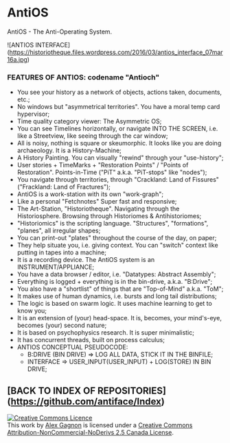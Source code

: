 # AntiOS
AntiOS - The Anti-Operating System.

![ANTIOS INTERFACE] (https://historiotheque.files.wordpress.com/2016/03/antios_interface_07mar16a.jpg)

### FEATURES OF ANTIOS: codename "Antioch"
- You see your history as a network of objects, actions taken, documents, etc.;
- No windows but "asymmetrical territories". You have a moral temp card hypervisor;
- Time quality category viewer: The Asymmetric OS;
- You can see Timelines horizontally, or navigate INTO THE SCREEN, i.e. like a Streetview, like seeing through the car window;
- All is noisy, nothing is square or skeumorphic. It looks like you are doing archaeology. It is a History-Machine;
- A History Painting. You can visually "rewind" through your "use-history";
- User stories + TimeMarks + "Restoration Points" / "Points of Restoration". Points-in-Time ("PiT" a.k.a. "PiT-stops" like "nodes");
- You navigate through territories, through "Crackland: Land of Fissures" ("Frackland: Land of Fractures");
- AntiOS is a work-station with its own "work-graph";
- Like a personal "Fetchnotes" Super fast and responsive;
- The Art-Station, "Historiotheque". Navigating through the Historiosphere. Browsing through Historiomes & Antihistoriomes;
- "Historiomics" is the scripting language. "Structures", "formations", "planes", all irregular shapes;
- You can print-out "plates" throughout the course of the day, on paper;
- They help situate you, i.e. giving context. You can "switch" context like putting in tapes into a machine;
- It is a recording device. The AntiOS system is an INSTRUMENT/APPLIANCE;
- You have a data browser / editor, i.e. "Datatypes: Abstract Assembly";
- Everything is logged + everything is in the bin-drive, a.k.a. "B:Drive";
- You also have a "shortlist" of things that are "Top-of-Mind" a.k.a. "ToM";
- It makes use of human dynamics, i.e. bursts and long tail distributions;
- The logic is based on swarm logic. It uses machine learning to get to know you;
- It is an extension of (your) head-space. It is, becomes, your mind's-eye, becomes (your) second nature;
- It is based on psychophysics research. It is super minimalistic;
- It has concurrent threads, built on process calculus;
- ANTIOS CONCEPTUAL PSEUDOCODE:
    - B:DRIVE (BIN DRIVE) => LOG ALL DATA, STICK IT IN THE BINFILE;
    - INTERFACE => USER_INPUT(USER_INPUT) + LOG(STORE) IN BIN DRIVE;

## [BACK TO INDEX OF REPOSITORIES] (https://github.com/antiface/Index)

<a rel="license" href="http://creativecommons.org/licenses/by-nc-nd/2.5/ca/deed.en_GB"><img alt="Creative Commons Licence" style="border-width:0" src="http://i.creativecommons.org/l/by-nc-nd/2.5/ca/80x15.png" /></a><br />This work by <a xmlns:cc="http://creativecommons.org/ns#" href="http://alexgagnon.com" property="cc:attributionName" rel="cc:attributionURL">Alex Gagnon</a> is licensed under a <a rel="license" href="http://creativecommons.org/licenses/by-nc-nd/2.5/ca/deed.en_GB">Creative Commons Attribution-NonCommercial-NoDerivs 2.5 Canada License</a>.
